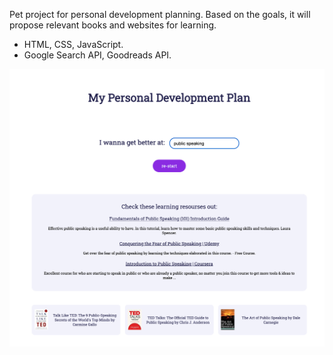 Pet project for personal development planning. 
Based on the goals, it will propose relevant books and websites for learning.

- HTML, CSS, JavaScript.
- Google Search API, Goodreads API.

<!-- <img width="600" alt="" src="https://github.com/ProblemSPb/recommend/blob/main/dev_plan.png"> -->
<img width="600" alt="" src="https://github.com/ProblemSPb/recommend/blob/main/recommend.png">
